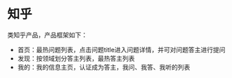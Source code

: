 # 知乎
类知乎产品，产品框架如下：
* 首页：最热问题列表，点击问题title进入问题详情，并可对问题答主进行提问
* 发现：按领域划分答主列表，最热答主列表
* 我的：我的信息主页，认证成为答主，我问、我答、我听的列表